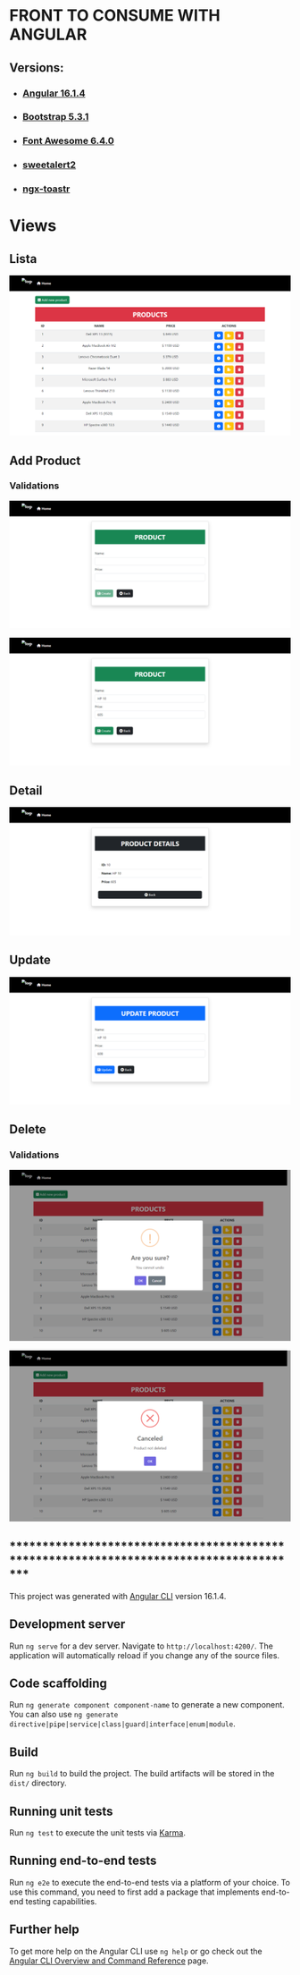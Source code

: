 #	FRONT TO CONSUME WITH ANGULAR

##  Versions:
*   ###  [Angular 16.1.4](https://angular.io/)
*   ###  [Bootstrap 5.3.1](https://getbootstrap.com/)
*   ###  [Font Awesome 6.4.0](https://fontawesome.com/)
*   ###  [sweetalert2](https://sweetalert2.github.io/#frameworks-integrations)
*   ###  [ngx-toastr](https://github.com/scttcper/ngx-toastr)



#   Views
##   Lista
<p align="center"><img src="/README/1.png"/></p>

##   Add Product
###	Validations
<p align="center"><img src="/README/2.png"/></p>
<p align="center"><img src="/README/3.png"/></p>

##   Detail
<p align="center"><img src="/README/4.png"/></p>

##   Update
<p align="center"><img src="/README/5.png"/></p>

##   Delete
###	Validations
<p align="center"><img src="/README/6.png"/></p>
<p align="center"><img src="/README/7.png"/></p>



##  ***************************************************************************************

This project was generated with [Angular CLI](https://github.com/angular/angular-cli) version 16.1.4.

## Development server

Run `ng serve` for a dev server. Navigate to `http://localhost:4200/`. The application will automatically reload if you change any of the source files.

## Code scaffolding

Run `ng generate component component-name` to generate a new component. You can also use `ng generate directive|pipe|service|class|guard|interface|enum|module`.

## Build

Run `ng build` to build the project. The build artifacts will be stored in the `dist/` directory.

## Running unit tests

Run `ng test` to execute the unit tests via [Karma](https://karma-runner.github.io).

## Running end-to-end tests

Run `ng e2e` to execute the end-to-end tests via a platform of your choice. To use this command, you need to first add a package that implements end-to-end testing capabilities.

## Further help

To get more help on the Angular CLI use `ng help` or go check out the [Angular CLI Overview and Command Reference](https://angular.io/cli) page.
